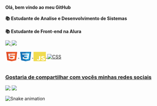 
<strong> Olá, bem vindo ao meu GitHub
<br><br>
📚 Estudante de Analise e Desenvolvimento de Sistemas
<br><br>
📚 Estudante de Front-end na Alura </strong>

<div>
   <a href="https://github.com/PauloCatto">
   <img height="180em" src="https://github-readme-stats.vercel.app/api?username=PauloCatto&show_icons=true&theme=tokyonight&include_all_commits=true&count_private=true"/>
   <img height="180em" src="https://github-readme-stats.vercel.app/api/top-langs/?username=PauloCatto&layout=compact&langs_count=6&theme=tokyonight"/>

</div>
<div style="display: inline_block"><br>
  <img align="center" alt="HTML" height="30" width="40" src="https://raw.githubusercontent.com/devicons/devicon/master/icons/html5/html5-original.svg">
  <img align="center" alt="CSS" height="30" width="40" src="https://raw.githubusercontent.com/devicons/devicon/master/icons/css3/css3-original.svg">
  <img align="center" alt="Js" height="30" width="40" src="https://raw.githubusercontent.com/devicons/devicon/master/icons/javascript/javascript-plain.svg">
  <img align="center" alt="CSS" height="43" width="40" src="https://github.com/angular/angular/raw/main/aio/src/assets/images/logos/angular/angular.png">
</div>
 
 <br>
 
  ### Gostaria de compartilhar com vocês minhas redes sociais
 
<div> 
  <a href="https://www.instagram.com/paulo_catto/" target="_blank"><img src="https://img.shields.io/badge/-Instagram-%23E4405F?style=for-the-badge&logo=instagram&logoColor=white" target="_blank"></a>
  <a href="https://www.linkedin.com/in/paulocatto/" target="_blank"><img src="https://img.shields.io/badge/-LinkedIn-%230077B5?style=for-the-badge&logo=linkedin&logoColor=white" target="_blank"></a> 
 
  ![Snake animation](https://github.com/devemdobro/devemdobro/blob/output/github-contribution-grid-snake.svg)

</div>
